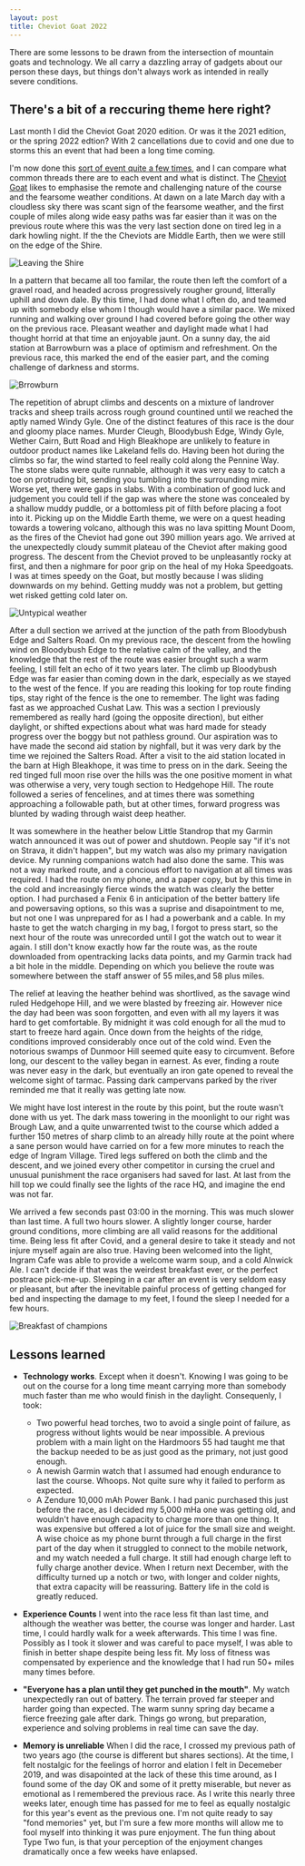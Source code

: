 ```yaml
---
layout: post
title: Cheviot Goat 2022
---
```


There are some lessons to be drawn from the intersection of mountain goats and technology. We all carry a dazzling array of gadgets about our person these days, but things don't always work as intended in really severe conditions.


## There's a bit of a reccuring theme here right? ##

Last month I did the Cheviot Goat 2020 edition. Or was it the 2021 edition, or the spring 2022 edtion? With 2 cancellations due to covid and one due to storms this an event that had been a long time coming.

I'm now done this [sort of event quite a few times](https://dylanhayes.github.io/Lessons-from-Ultra-Running/), and I can compare what common threads there are to each event and what is distinct. The [Cheviot Goat](https://cheviotgoat.com/) likes to emphasise the remote and challenging nature of the course and the fearsome weather conditions. At dawn on a late March day with a cloudless sky there was scant sign of the fearsome weather, and the first couple of miles along wide easy paths was far easier than it was on the previous route where this was the very last section done on tired leg in a dark howling night. If the the Cheviots are Middle Earth, then we were still on the edge of the Shire. 


![Leaving the Shire](../images/2022-03-23/IMG_20220319_063049.jpg)


In a pattern that became all too familar, the route then left the comfort of a gravel road, and headed across progressively rougher ground, litterally uphill and down dale. By this time, I had done what I often do, and teamed up with somebody else whom I though would have a similar pace. We mixed running and walking over ground I had covered before going the other way on the previous race. Pleasant weather and daylight made what I had thought horrid at that time an enjoyable jaunt. On a sunny day, the aid station at Barrowburn was a place of optimism and refreshment. On the previous race, this marked the end of the easier part, and the coming challenge of darkness and storms.

![Brrowburn](../images/2022-03-23/IMG_20220319_120032.jpg)


The repetition of abrupt climbs and descents on a mixture of landrover tracks and sheep trails across rough ground countined until we reached the aptly named Windy Gyle. One of the distinct features of this race is the dour and gloomy place names. Murder Cleugh, Bloodybush Edge, Windy Gyle, Wether Cairn, Butt Road and High Bleakhope are unlikely to feature in outdoor product names like Lakeland fells do. Having been hot during the climbs so far, the wind started to feel really cold along the Pennine Way. The stone slabs were quite runnable, although it was very easy to catch a toe on protruding bit, sending you tumbling into the surrounding mire. Worse yet, there were gaps in slabs. With a combination of good luck and judgement you could tell if the gap was where the stone was concealed by a shallow muddy puddle, or a bottomless pit of filth before placing a foot into it. Picking up on the Middle Earth theme, we were on a quest heading towards a towering volcano, although this was no lava spitting Mount Doom, as the fires of the Cheviot had gone out 390 million years ago. We arrived at the unexpectedly cloudy summit plateau of the Cheviot after making good progress. The descent from the Cheviot proved to be unpleasantly rocky at first, and then a nighmare for poor grip on the heal of my Hoka Speedgoats. I was at times speedy on the Goat, but mostly because I was sliding downwards on my behind. Getting muddy was not a problem, but getting wet risked getting cold later on.

![Untypical weather](../images/2022-03-23/IMG_20220319_145048.jpg)


After a dull section we arrived at the junction of the path from Bloodybush Edge and Salters Road. On my previous race, the descent from the howling wind on Bloodybush Edge to the relative calm of the valley, and the knowledge that the rest of the route was easier brought such a warm feeling, I still felt an echo of it two years later. The climb up Bloodybush Edge was far easier than coming down in the dark, especially as we stayed to the west of the fence. If you are reading this looking for top route finding tips, stay right of the fence is the one to remember. The light was fading fast as we approached Cushat Law. This was a section I previously remembered as really hard (going the opposite direction), but either daylight, or shifted expections about what was hard made for steady progress over the boggy but not pathless ground. Our aspiration was to have made the second aid station by nighfall, but it was very dark  by the time we rejoined the Salters Road. After a visit to the aid station located in the barn at High Bleakhope, it was time to press on in the dark. Seeing the red tinged full moon rise over the hills was the one positive moment in what was otherwise a very, very tough section to Hedgehope Hill. The route followed a series of fencelines, and at times there was something approaching a followable path, but at other times, forward progress was blunted by wading through waist deep heather. 

It was somewhere in the heather below Little Standrop that my Garmin watch announced it was out of power and shutdown. People say "if it's not on Strava, it didn't happen", but my watch was also my primary navigation device. My running companions watch had also done the same. This was not a way marked route, and a concious effort to navigation at all times was required. I had the route on my phone, and a paper copy, but by this time in the cold and increasingly fierce winds the watch was clearly the better option. I had purchased a Fenix 6 in anticipation of the better battery life and powersaving options, so this was a suprise and disapointment to me, but not one I was unprepared for as I had a powerbank and a cable. In my haste to get the watch charging in my bag, I forgot to press start, so the next hour of the route was unrecorded until I got the watch out to wear it again. I still don't know exactly how far the route was, as the route downloaded from opentracking lacks data points, and my Garmin track had a bit hole in the middle. Depending on which you believe the route was somewhere between the staff answer of 55 miles,and 58 plus miles.

The relief at leaving the heather behind was shortlived, as the savage wind ruled Hedgehope Hill, and we were blasted by freezing air. However nice the day had been was soon forgotten, and even with all my layers it was hard to get comfortable. By midnight it was cold enough for all the mud to start to freeze hard again. Once down from the heights of the ridge, conditions improved considerably once out of the cold wind. Even the notorious swamps of Dunmoor Hill seemed quite easy to circumvent. Before long, our descent to the valley began in earnest. As ever, finding a route was never easy in the dark, but eventually an iron gate opened to reveal the welcome sight of tarmac. Passing dark campervans parked by the river reminded me that it really was getting late now.

We might have lost interest in the route by this point, but the route wasn't done with us yet. The dark mass towering in the moonlight to our right was Brough Law, and a quite unwarrented twist to the course which added a further 150 metres of sharp climb to an already hilly route at the point where a sane person would have carried on for a few more minutes to reach the edge of Ingram Village. Tired legs suffered on both the climb and the descent, and we joined every other competitor in cursing the cruel and unusual punishment the race organisers had saved for last. At last from the hill top we could finally see the lights of the race HQ, and imagine the end was not far. 

We arrived a few seconds past 03:00 in the morning. This was much slower than last time. A full two hours slower. A slightly longer course, harder ground conditions, more climbing are all valid reasons for the additional time. Being less fit after Covid, and a general desire to take it steady and not injure myself again are also true. Having been welcomed into the light, Ingram Cafe was able to provide a welcome warm soup, and a cold Alnwick Ale. I can't decide if that was the weirdest breakfast ever, or the perfect postrace pick-me-up. Sleeping in a car after an event is very seldom easy or pleasant, but after the inevitable painful process of getting changed for bed and inspecting the damage to my feet, I found the sleep I needed for a few hours. 

![Breakfast of champions](../images/2022-03-23/IMG_20220320_030859.jpg)

## Lessons learned ##

- **Technology works**. Except when it doesn't. Knowing I was going to be out on the course for a long time meant carrying more than somebody much faster than me who would finish in the daylight. Consequenly, I took:
    - Two  powerful head torches, two to avoid a single point of failure, as progress without lights would be near impossible. A previous problem with a main light on the Hardmoors 55 had taught me that the backup needed to be as just good as the primary, not just good enough.
    - A newish Garmin watch that I assumed had enough endurance to last the course. Whoops. Not quite sure why it failed to perform as expected.
    - A Zendure 10,000 mAh Power Bank. I had panic purchased this just before the race, as I decided my 5,000 mHa one was getting old, and wouldn't have enough capacity to charge more than one thing. It was expensive but offered a lot of juice for the small size and weight. A wise choice as my phone burnt through a full charge in the first part of the day when it struggled to connect to the mobile network, and my watch needed a full charge. It still had enough charge left to fully charge another device. When I return next December, with the difficulty turned up a notch or two, with longer and colder nights, that extra capacity will be reassuring. Battery life in the cold is greatly reduced.

- **Experience Counts** I went into the race less fit than last time, and although the weather was better, the course was longer and harder. Last time, I could hardly walk for a week afterwards. This time I was fine. Possibly as I took it slower and was careful to pace myself, I was able to finish in better shape despite being less fit. My loss of fitness was compensated by experience and the knowledge that I had run 50+ miles many times before.

- **"Everyone has a plan until they get punched in the mouth"**. My watch unexpectedly ran out of battery. The terrain proved far steeper and harder going than expected. The warm sunny spring day became a fierce freezing gale after dark. Things go wrong, but preparation, experience and solving problems in real time can save the day.

- **Memory is unreliable** When I did the race, I crossed my previous path of two years ago (the course is different but shares sections). At the time, I felt nostalgic for the feelings of horror and elation I felt in Decemeber 2019, and was disapointed at the lack of these this time around, as I found some of the day OK and some of it pretty miserable, but never as emotional as I remembered the previous race. As I write this nearly three weeks later, enough time has passed for me to feel as equally nostalgic for this year's event as the previous one. I'm not quite ready to say "fond memories" yet, but I'm sure a few more months will allow me to fool myself into thinking it was pure enjoyment. The fun thing about Type Two fun, is that your perception of the enjoyment changes dramatically once a few weeks have enlapsed.
